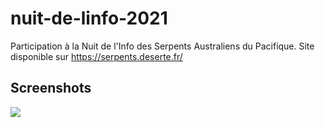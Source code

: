 # nuit-de-linfo-2021
Participation à la Nuit de l'Info des Serpents Australiens du Pacifique.
Site disponible sur https://serpents.deserte.fr/

## Screenshots
![](https://i.ibb.co/zhFCWy9/Capture-d-cran-2022-02-19-124137.png)

